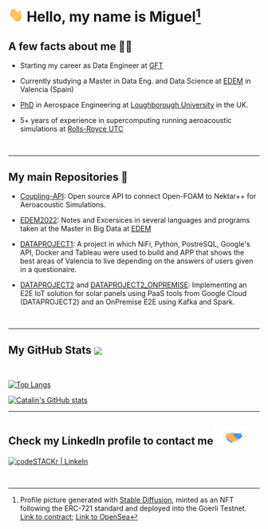 # <img src=".images/Hi.gif" width="30px"> Hello, my name is Miguel[^1]


## A few facts about me 👨‍💻

- Starting my career as Data Engineer at [GFT](https://www.gft.com)

- Currently studying a Master in Data Eng. and Data Science at [EDEM](https://edem.eu/master-big-data-analytics/) in Valencia (Spain)
  
- [PhD](https://repository.lboro.ac.uk/articles/thesis/A_coupled_LES_high-order_acoustic_method_for_jet_noise_analysis/8117927/1)  in Aerospace Engineering at [Loughborough University](<https://www.lboro.ac.uk/>) in the UK.
  
- 5+ years of experience in supercomputing running aeroacoustic simulations at [Rolls-Royce UTC](<https://www.lboro.ac.uk/research/rolls-royce-utc/>)


<br>

---



## My main Repositories 📁

- [Coupling-API](https://github.com/mimove/Coupling-API): Open source API to connect Open-FOAM to Nektar++ for Aeroacoustic Simulations.
  
- [EDEM2022](https://github.com/mimove/EDEM2022): Notes and Excersices in several languages and programs taken at the Master in Big Data at [EDEM](https://edem.eu/en/get-to-know-edem/)

- [DATAPROJECT1](https://github.com/mimove/DATAPROJECT1): A project in which NiFi, Python, PostreSQL, Google's API, Docker and Tableau were used to build and APP that shows the best areas of Valencia to live depending on the answers of users given in a questionaire.

- [DATAPROJECT2](https://github.com/mimove/DATAPROJECT2) and [DATAPROJECT2_ONPREMISE](https://github.com/mimove/DATAPROJECT2_ONPREMISE): Implementing an E2E IoT solution for solar panels using PaaS tools from Google Cloud (DATAPROJECT2) and an OnPremise E2E using Kafka and Spark.


<br>

---

## My GitHub Stats <img align="center" src="https://img.icons8.com/plasticine/344/github.png" width = 55px>

<br>

[![Top Langs](https://github-readme-stats.vercel.app/api/top-langs/?username=mimove&hide=jupyter,html%20notebook&theme=highcontrast)](https://github.com/anuraghazra/github-readme-stats)

[![Catalin's GitHub stats](https://github-readme-stats.vercel.app/api?username=mimove&theme=highcontrast)](https://github.com/anuraghazra/github-readme-stats)



[linkedin]: <https://www.linkedin.com/in/miguel-moratilla-vega/>





---


## Check my LinkedIn profile to contact me<img src=".images/handshake.gif" width ="80">



[<img align="center" alt="codeSTACKr | LinkeIn" width="55px" src="https://img.icons8.com/color/2x/linkedin.png" />][linkedin]


<br />

[^1]: Profile picture generated with [Stable Diffusion](https://huggingface.co/runwayml/stable-diffusion-v1-5), minted as an NFT following the ERC-721 standard and deployed into the Goerli Testnet. [Link to contract](https://goerli.etherscan.io/tx/0x09ee2f1fc5864090a19c19d26a48ed68587a209c144deb9e30daefebd77f0257); [Link to OpenSea](https://testnets.opensea.io/assets/goerli/0xe154e1d863df4522e09ed0b7a48ce0ecb4782237/1)


